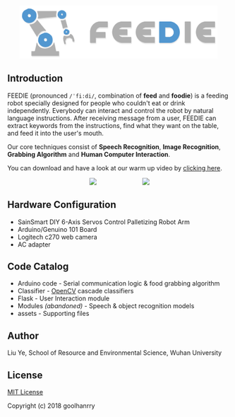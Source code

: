 <p align="center">
  <img width="450" src="assets/logo-color.png" />
</p>

## Introduction

FEEDIE (pronounced `/ˈfi:di/`, combination of **feed** and **foodie**) is a feeding robot specially designed for people who couldn't eat or drink independently. Everybody can interact and control the robot by natural language instructions. After receiving message from a user, FEEDIE can extract keywords from the instructions, find what they want on the table, and feed it into the user's mouth.

Our core techniques consist of **Speech Recognition**, **Image Recognition**, **Grabbing Algorithm** and **Human Computer Interaction**.

You can download and have a look at our warm up video by [clicking here](https://github.com/goolhanrry/Feeding-Robot-Demo/blob/master/assets/WarmUp.mp4?raw=true).

<p align="center">
  <img width="300px" src="assets/preview.gif" hspace="50px" />
  <img width="247px" src="assets/UI.gif" hspace="50px" />
</p>

## Hardware Configuration

* SainSmart DIY 6-Axis Servos Control Palletizing Robot Arm
* Arduino/Genuino 101 Board
* Logitech c270 web camera
* AC adapter

## Code Catalog

* Arduino code - Serial communication logic & food grabbing algorithm
* Classifier - [OpenCV](https://opencv.org/) cascade classifiers
* Flask - User Interaction module
* Modules *(abandoned)* - Speech & object recognition models
* assets - Supporting files

## Author

Liu Ye, School of Resource and Environmental Science, Wuhan University

## License

[MIT License](LICENSE)

Copyright (c) 2018 goolhanrry

